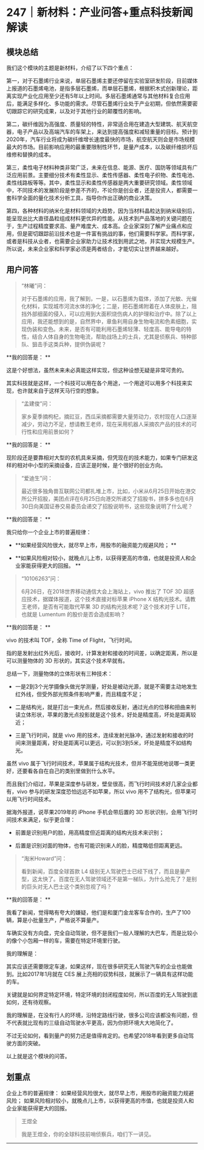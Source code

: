 # 247｜新材料：产业问答+重点科技新闻解读

## 模块总结

我们这个模块的主题是新材料，介绍了以下四个重点：

第一，对于石墨烯行业来说，单层石墨烯主要还停留在实验室研发阶段，目前媒体上报道的石墨烯电池，是指多层石墨烯，而单层石墨烯，根据积木式创新理论，距离实现产业化应用至少还有5年以上时间。多层石墨烯通常与其他材料复合应用后，能满足多样化、多功能的需求。尽管石墨烯行业处于产业初期，但依然需要密切跟踪它的研究成果，以及对于其他行业的颠覆性的影响。

第二，碳纤维因为高强度、质量轻的特性，非常适合用在建造大型建筑、航天航空器，电子产品以及高端汽车的车架上，来达到提高强度和减轻重量的目标。预计到2020年，汽车行业将成为碳纤维增长速度最快的市场，航空航天则会是市场规模最大的市场。目前影响应用的最重要限制性环节，是量产成本，以及碳纤维损坏后维修和替换的成本。

第三，柔性电子材料种类非常广泛，未来在信息、能源、医疗、国防等领域具有广泛应用前景。主要细分技术有柔性显示、柔性传感器、柔性电子织物、柔性电池、柔性线路板等等。其中，柔性显示和柔性传感器是两大重要研究领域。柔性领域中，不同技术的发展阶段是参差不齐的，不论你是创业者，还是投资人，都需要一套科学全面的量化技术分析工具，指导你作出正确的商业决策。

第四，各种材料的纳米化是材料领域的大趋势，因为当材料晶粒达到纳米级别后，能呈现出比大直径晶粒组成材料更优异的性能。从技术到产品落地的关键问题在于，生产过程精度要求高、量产难度大、成本高。企业家深刻了解产业痛点和应用，但是密切跟踪前沿技术也是一件富有挑战的事，他们需要科学家。而科学家，或者是科技从业者，也需要企业家助力让技术找到用武之地，并实现大规模生产。所以说，未来企业家和科学家必须是两者结合，才能切实让世界越来越好。

## 用户问答

> “林曦”问：
> 
> 对于石墨烯的应用，我了解到，一是，以石墨烯为载体，添加了光敏、光催化材料，实现城市河流水体的净化；二是，把石墨烯附着在人体皮肤上，阻挡外部细菌的侵入，可以应用到大面积烧伤病人的护理和治疗中。除了以上应用，我还能想到的是，自然界中，章鱼利用自身生物电流和色素细胞，实现伪装和变色。未来，是否有可能利用石墨烯轻薄、轻度高、能导电的特性，结合人体自身的生物电流，帮助战场上的士兵，尤其是侦察兵、特种部队、狙击手这类兵种，提供伪装呢？

 **我的回答是： **

这是个好想法，虽然未来未必真能这样实现，但这种设想无疑是非常可贵的。

其实科技就是这样，一个科技可以用在各个用途，一个用途可以用多个科技来实现，也许就来自于这样天马行空的想象。

> “孟建俊”问：
> 
> 家乡夏季摘枸杞，摘豇豆，西瓜采摘都需要大量劳动力，农村现在人口逐渐减少，劳动力不足，想请教王老师，现在采用机器人采摘农产品的技术的可行性和应用前景如何？

 **我的回答是： **

现阶段还是要靠相对大型的农机具来采摘，但凭现在的技术能力，如果专门研发这样的相对中小型的采摘设备，应该正是时候，是个很好的创业方向。

> “爱迪生”问：
> 
> 最近很多独角兽互联网公司都扎堆上市，比如，小米从6月25日开始在港交所公开招股，美团点评在6月25日向港交所递交了招股书，拼多多也在6月30日向美国证券交易委员会递交了招股说明书，这些现象说明了什么呢？

 **我的回答是： **

我只给你一个企业上市的普遍规律：

* **如果经营风险很大，就尽早上市，用股市的融资能力规避风险； ** 

* **如果风险相对较小，就晚点儿上市，以获得更高的市值，也就是投资人和企业家能获得更大的回报。 ** 

> “10106263”问：
> 
> 6月26日，在2018世界移动通信大会上海站上，vivo 推出了 TOF 3D 超感应技术，据媒体报道，这个技术直接对标苹果 iPhone X 结构光技术。请教王老师，是否有可能取代苹果 3D 的结构光技术呢？这个技术对于 LITE，也就是 Lumentum 的股价是否会造成影响？

 **我的回答是： **

vivo 的技术叫 TOF，全称 Time of Flight，飞行时间。

指的是发射出红外光后，接收时，计算发射和接收的时间差，以确定距离，所以是可以测量物体的 3D 形状的，其实这个技术早就有。

总结一下，测量物体的立体形状有三种技术：

* 一是2到3个光学摄像头做光学测量，好处是被动光源，就是不需要主动地发生红外线，但受外部光照条件影响严重，而且精度不足；

* 二是结构光，就是打出一束光点，然后接收反射，通过光点的位移和扭曲来判读立体形状，苹果的激光点投影就是这个技术，好处是精度高，坏处是距离较近；

* 三是飞行时间，就是 vivo 用的技术，连续发射光脉冲，通过发射和接收的时间来测量距离，好处是距离可以更远，可以到3到5米，坏处是精度不如结构光。

虽然 vivo 属于飞行时间技术，苹果属于结构光技术，但并不能笼统地说哪一类更好，还要看各自在自己的类别里做到什么水平。

而且我们介绍过，苹果是深度参与研发，壁垒很高，而飞行时间技术好几家企业都有，vivo 参与的研发深度恐怕远远不如苹果，所以 vivo 用不了结构光，但苹果可以用飞行时间技术。

据海外报道，说苹果2019年的 iPhone 手机会带后置的 3D 形状识别，会用飞行时间技术来满足，似乎更合理：

* 前置是识别用户的脸，用高精度但近距离的结构光技术来识别；

* 后置是识别对面的物体，也有可能识别来人的脸，精度略低但距离更远。

> “淘米Howard”问：
> 
> 看到新闻，百度全球首款 L4 级别无人驾驶巴士已经下线了，而且是量产型，这太快了。百度在无人驾驶领域还不是第一梯队，为什么抢先了？是别的巨头对无人巴士这个类别忽视了吗？

 **我的回答是： **

我看了新闻，觉得略有夸大的嫌疑，他们是和厦门金龙客车合作的，生产了100辆，算是小批量生产，严格说不算量产。

车确实没有方向盘，完全自动驾驶，但不是我们一般人理解的大巴车，而是比较小的像个小包厢一样的车，需要在特定环境里行驶。

我的理解是：

其实应该还需要限定车速，如果这样，现在很多研究无人驾驶汽车的企业也能做到。比如2017年1月就在 CES 展上亮相的驭势科技，就展示了一辆具有这样功能的车。

关键就是如何界定特定环境，特定环境的封闭程度如何，所以百度的无人驾驶到底如何，还有待观察。

我的理解是，在没有行人的环境，沿特定路线行驶，很多公司应该都没有问题，但不代表就比现有的三级自动驾驶水平更高，因为你把环境大大地简化了。

不过无论如何，看到量产的努力还是值得肯定的。也希望2018年看到更多自动驾驶方面的突破。

以上就是这个模块的问答。

## 划重点

企业上市的普遍规律：
如果经营风险很大，就尽早上市，用股市的融资能力规避风险；
如果风险相对较小，就晚点儿上市，以获得更高的市值，也就是投资人和企业家能获得更大的回报。

> 王煜全
> 
> 我是王煜全，你的全球科技前哨侦察兵，咱们下一讲见。

---
